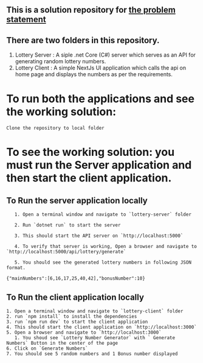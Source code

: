 ## This is a solution repository for [the problem statement](./problem.md)

## There are two folders in this repository.

1. Lottery Server : A siple .net Core (C#) server which serves as an API for generating random lottery numbers.
2. Lottery Client : A simple NextJs UI application which calls the api on home page and displays the numbers as per the requirements.

# To run both the applications and see the working solution:

    Clone the repository to local folder

# To see the working solution: you must run the Server application and then start the client application.

## To Run the server application locally

       1. Open a terminal window and navigate to `lottery-server` folder

       2. Run `dotnet run` to start the server

       3. This should start the API server on `http://localhost:5000`

       4. To verify that server is working, Open a browser and navigate to `http://localhost:5000/api/lottery/generate`

       5. You should see the generated lottery numbers in following JSON format.

`{"mainNumbers":[6,16,17,25,40,42],"bonusNumber":10}`

## To Run the client application locally

    1. Open a terminal window and navigate to `lottery-client` folder
    2. run `npm install` to install the dependencies
    3. run `npm run dev` to start the client application
    4. This should start the client application on `http://localhost:3000`
    5. Open a browser and navigate to `http://localhost:3000`
       1. You shoud see `Lottery Number Generator` with ` Generate Numbers` Button in the center of the page
    6. Click on `Generate Numbers`
    7. You should see 5 random numbers and 1 Bonus number displayed
